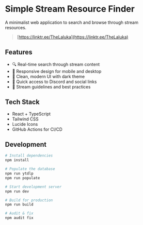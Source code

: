 # Simple Stream Resource Finder

A minimalist web application to search and browse through stream resources.

> [https://linktr.ee/TheLaluka](https://linktr.ee/TheLaluka)

## Features

- 🔍 Real-time search through stream content
- 📱 Responsive design for mobile and desktop
- 🎨 Clean, modern UI with dark theme
- 🔗 Quick access to Discord and social links
- 📖 Stream guidelines and best practices

## Tech Stack

- React + TypeScript
- Tailwind CSS
- Lucide Icons
- GitHub Actions for CI/CD

## Development

```bash
# Install dependencies
npm install

# Populate the database
npm run ytdlp
npm run populate

# Start development server
npm run dev

# Build for production
npm run build

# Audit & fix
npm audit fix
```
